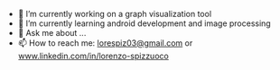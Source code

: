 
- 🔭 I’m currently working on a graph visualization tool 
- 🌱 I’m currently learning android development and image processing
- 💬 Ask me about ...
- 📫 How to reach me: lorespiz03@gmail.com or www.linkedin.com/in/lorenzo-spizzuoco

